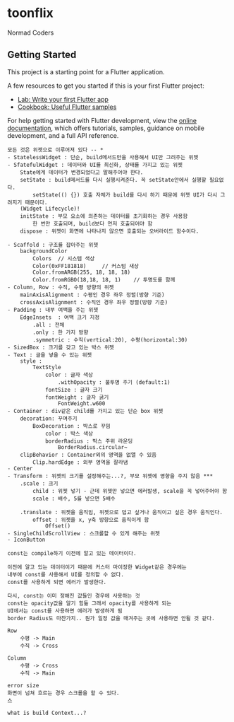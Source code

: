 # toonflix

Normad Coders

## Getting Started

This project is a starting point for a Flutter application.

A few resources to get you started if this is your first Flutter project:

- [Lab: Write your first Flutter app](https://docs.flutter.dev/get-started/codelab)
- [Cookbook: Useful Flutter samples](https://docs.flutter.dev/cookbook)

For help getting started with Flutter development, view the
[online documentation](https://docs.flutter.dev/), which offers tutorials,
samples, guidance on mobile development, and a full API reference.


```text
모든 것은 위젯으로 이루어져 있다 -- *
- StatelessWidget : 단순, build메서드만을 사용해서 UI만 그려주는 위젯
- SfatefulWidget : 데이터와 UI를 최신화, 상태를 가지고 있는 위젯
    State에게 데이터가 변경되었다고 말해주어야 한다.
    setState : build메서드를 다시 실행시켜준다. 꼭 setState안에서 실행할 필요없다.
        setState(() {}) 호출 자체가 build를 다시 하기 때문에 위젯 UI가 다시 그려지기 때문이다.
    (Widget Lifecycle)!
    initState : 부모 요소에 의존하는 데이터를 초기화하는 경우 사용함
        한 번만 호출되며, build보다 먼저 호출되어야 함
    dispose : 위젯이 화면에 나타나지 않으면 호출되는 오버라이드 함수이다.
    
- Scaffold : 구조를 잡아주는 위젯
    backgroundColor
        Colors  // 시스템 색상
        Color(0xFF181818)     // 커스텀 새상 
        Color.fromARGB(255, 18, 18, 18)
        Color.fromRGBO(18,18, 18, 1)    // 투명도를 함께
- Column, Row : 수직, 수평 방향의 위젯
    mainAxisAlignment : 수평인 경우 좌우 정렬(방향 기준)
    crossAxisAlignment : 수직인 경우 좌우 정렬(방향 기준)
- Padding : 내부 여백을 주는 위젯
    EdgeInsets  : 여백 크기 지정
        .all : 전체
        .only : 한 가지 방향
        .symmetric : 수직(vertical:20), 수평(horizontal:30)
- SizedBox : 크기를 갖고 있는 박스 위젯
- Text : 글을 넣을 수 있는 위젯
    style : 
        TextStyle
            color : 글자 색상
                .withOpacity : 불투명 주기 (default:1)
            fontSize : 글자 크기
            fontWeight : 글자 굵기
                FontWeight.w600
- Container : div같은 child를 가지고 있는 단순 box 위젯
    decoration: 꾸며주기
        BoxDecoration : 박스로 꾸밈
            color : 박스 색상
            borderRadius : 박스 주위 라운딩
                BorderRadius.circular~
    clipBehavior : Container외의 영역을 없앨 수 있음
        Clip.hardEdge : 외부 영역을 잘라냄
- Center
- Transform : 위젯의 크기를 설정해주는...?, 부모 위젯에 영향을 주지 않음 ***
    .scale : 크기 
        child : 위젯 넣기 - 근데 위젯만 넣으면 에러발생, scale을 꼭 넣어주어야 함
        scale : 배수, 5를 넣으면 5배수
        
    .translate : 위젯을 움직임, 위젯으로 덥고 싶거나 움직이고 싶은 경우 움직인다.
        offset : 위젯을 x, y축 방향으로 움직이게 함
            Offset()  
- SingleChildScrollView : 스크롤할 수 있게 해주는 위젯
- IconButton
```

```text
const는 compile하기 이전에 알고 있는 데이터이다.

이전에 알고 있는 데이터이기 때문에 커스터 마이징한 Widget같은 경우에는
내부에 const를 사용해서 UI를 정의할 수 없다.
const를 사용하게 되면 에러가 발생한다.

다시, const는 이미 정해진 값들인 경우에 사용하는 것
const는 opacity값을 알기 힘듦 그래서 opacity를 사용하게 되는
UI에서는 const를 사용하면 에러가 발생하게 됨
border Radius도 마찬가지.. 뭔가 일정 값을 매겨주는 곳에 사용하면 안될 것 같다.

```

```text
Row
    수평 -> Main
    수직 -> Cross
    
Column
    수평 -> Cross
    수직 -> Main

```

```text
error size
화면이 넘쳐 흐르는 경우 스크롤을 할 수 있다.
스
```

```text
what is build Context...?

```